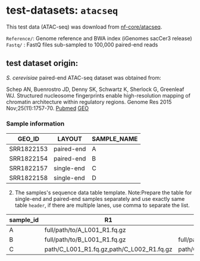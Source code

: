 
# test-datasets: `atacseq`

This test data (ATAC-seq) was download from [nf-core/atacseq](https://github.com/nf-core/test-datasets/tree/0c58a9f36205cc5f8c6bbb2ca03c401c61cb849d).

`Reference/`: Genome reference and BWA index (iGenomes sacCer3 release)   
`Fastq/` : FastQ files sub-sampled to 100,000 paired-end reads   

## test dataset origin:

*S. cerevisiae* paired-end ATAC-seq dataset was obtained from:

Schep AN, Buenrostro JD, Denny SK, Schwartz K, Sherlock G, Greenleaf WJ. Structured nucleosome fingerprints enable high-resolution mapping of chromatin architecture within regulatory regions. Genome Res 2015 Nov;25(11):1757-70. [Pubmed](https://www.ncbi.nlm.nih.gov/pubmed/26314830) [GEO](https://www.ncbi.nlm.nih.gov/geo/query/acc.cgi?acc=GSE66386)

### Sample information

| GEO_ID	    |   LAYOUT	  | SAMPLE_NAME|
|-------------|-------------|------------|
| SRR1822153	| paired-end	|     A	     |
| SRR1822154	| paired-end	|     B	     |
| SRR1822157	| single-end	|     C      |
| SRR1822158	| single-end	|     D	     |



2) The samples's sequence data table template. Note:Prepare the table for single-end and paired-end samples separately and use exactly same table `header`, if there are multiple lanes, use comma to separate the list.

|	sample_id   |     R1	     |  R2(p.r.n.)|
|-------------|--------------|------------|
|  A	|  full/path/to/A_L001_R1.fq.gz |                              |
|  B	|  full/path/to/B_L001_R1.fq.gz | full/path/to/B_L001_R2.fq.gz |
|  C  |  path/C_L001_R1.fq.gz,path/C_L002_R1.fq.gz | path/C_L001_R2.fq.gz,path/C_L002_R2.fq.gz  |
